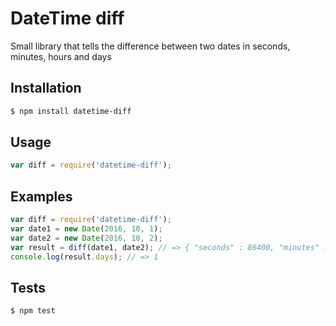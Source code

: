 DateTime diff
=========

Small library that tells the difference between two dates in seconds, minutes, hours and days

## Installation
  ```bash
  $ npm install datetime-diff
  ```

## Usage
```javascript
var diff = require('datetime-diff');
```

## Examples  
```javascript
var diff = require('datetime-diff');
var date1 = new Date(2016, 10, 1);
var date2 = new Date(2016, 10, 2);
var result = diff(date1, date2); // => { "seconds" : 86400, "minutes" : 1440, "hours" : 24, "days" : 1}
console.log(result.days); // => 1
```

## Tests
  ```bash
  $ npm test
  ```

  
